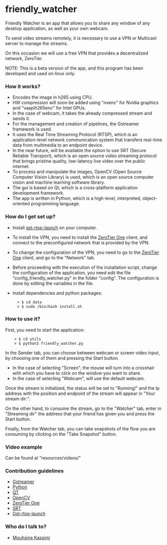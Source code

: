 # friendly_watcher

Friendly Watcher is an app that allows you to share any window of any desktop application, as well as your own webcam.

To send video streams remotely, it is necessary to use a VPN or Multicast server to manage the streams.

On this occasion we will use a free VPN that provides a decentralized network, ZeroTier.

NOTE: This is a beta version of the app, and this program has been developed and used on linux only. 

### How it works? ###

* Encodes the image in h265 using CPU.
* HW compression will soon be added using "nvenc" for Nvidia graphics and "vaapih265enc" for Intel GPUs.
* In the case of webcam, it takes the already compressed stream and sends it.
* For the management and creation of pipelines, the Gstreamer framework is used. 
* It uses the Real Time Streaming Protocol (RTSP), which is an application-level network communication system that transfers real-time data from multimedia to an endpoint device.
* In the near future, will be available the option to use SRT (Secure Reliable Transport), which is an open source video streaming protocol that brings pristine quality, low-latency live video over the public internet.
* To process and manipulate the images, OpenCV (Open Source Computer Vision Library) is used, which is an open source computer vision and machine learning software library.
* The gui is based on Qt, which is a cross-platform application development framework.
* The app is written in Python, which is a high-level, interpreted, object-oriented programming language.

### How do I get set up? ###

* Install [gst-rtsp-launch](https://github.com/sfalexrog/gst-rtsp-launch) on your computer.
* To install the VPN, you need to install the [ZeroTier One](https://www.zerotier.com/download) client, and connect to the preconfigured network that is provided by the VPN.
* To change the configuration of the VPN, you need to go to the [ZeroTier One](https://www.zerotier.com/download) client, and go to the "Network" tab.
* Before proceeding with the execution of the installation script, change the configuration of the application, you need edit the file "config_friendly_watcher.py" in the folder "config". The configuration is done by editing the variables in the file.
* Install dependencies and python packages:
        
        > $ cd data
        > $ sudo /bin/bash install.sh


### How to use it? ###

First, you need to start the application:

        > $ cd utils
        > $ python3 friendly_watcher.py

In the Sender tab, you can choose between webcam or screen video input, by choosing one of them and pressing the Start button.
* In the case of selecting "Screen", the mouse will turn into a crosshair with which you have to click on the window you want to share.
* In the case of selecting "Webcam", will use the default webcam.

Once the stream is initialized, the status will be set to "Running!" and the Ip address with the position and endpoint of the stream will appear in "Your stream dir:".

On the other hand, to consume the stream, go to the "Watcher" tab, enter in "Streaming dir" the address that your friend has given you and press the Start button.

Finally, from the Watcher tab, you can take snapshots of the flow you are consuming by clicking on the "Take Snapshot" button.

### Video example ###

Can be found at "resources/videos/"

### Contribution guidelines ###

* [Gstreamer](https://gstreamer.freedesktop.org/)
* [Python](https://www.python.org/)
* [QT](https://www.qt.io/)
* [OpenCV](https://opencv.org/)
* [ZeroTier One](https://www.zerotier.com/download)
* [SRT](https://github.com/Haivision/srt)
* [Gst-rtsp-launch](https://github.com/sfalexrog/gst-rtsp-launch)


### Who do I talk to? ###

* [Mouhsine Kassimi](mouhsine98@gmail.com)
